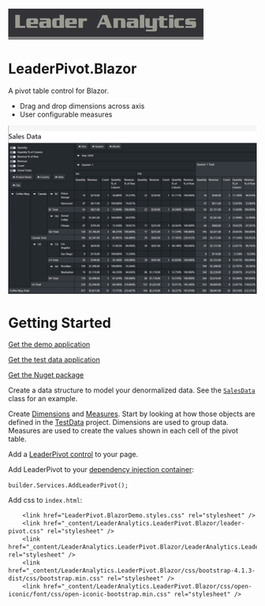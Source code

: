 ![Leader Analytics](./logo.png)

# LeaderPivot.Blazor

A pivot table control for Blazor.

* Drag and drop dimensions across axis
* User configurable measures

![Leader Analytics pivot table control](./screencap.png) 

# Getting Started

[Get the demo application](https://github.com/leaderanalytics/LeaderPivot.BlazorDemo)

[Get the test data application](https://github.com/leaderanalytics/LeaderPivot.TestData)

[Get the Nuget package](https://www.nuget.org/packages/LeaderAnalytics.LeaderPivot.Blazor/)

Create a data structure to model your denormalized data.  See the [`SalesData`](https://github.com/leaderanalytics/LeaderPivot.TestData/blob/main/LeaderPivot.TestData/SalesData.cs) class for an example.

Create [Dimensions](https://github.com/leaderanalytics/LeaderPivot/blob/main/LeaderPivot/Dimension.cs) and [Measures](https://github.com/leaderanalytics/LeaderPivot/blob/main/LeaderPivot/Measure.cs).  Start by looking at how those objects are defined in the [TestData](https://github.com/leaderanalytics/LeaderPivot.TestData/blob/main/LeaderPivot.TestData/SalesData.cs) project.  Dimensions are used to group data.  Measures are used to create the values shown in each cell of the pivot table.

Add a [LeaderPivot control](https://github.com/leaderanalytics/LeaderPivot.BlazorDemo/blob/main/LeaderPivot.BlazorDemo/Pages/LeaderPivotDemo.razor) to your page.  

Add LeaderPivot to your [dependency injection container](https://github.com/leaderanalytics/LeaderPivot.BlazorDemo/blob/main/LeaderPivot.BlazorDemo/Program.cs):

`builder.Services.AddLeaderPivot();`

Add css to `index.html`:

    
        <link href="LeaderPivot.BlazorDemo.styles.css" rel="stylesheet" />
        <link href="_content/LeaderAnalytics.LeaderPivot.Blazor/leader-pivot.css" rel="stylesheet" />
        <link href="_content/LeaderAnalytics.LeaderPivot.Blazor/LeaderAnalytics.LeaderPivot.Blazor.bundle.scp.css" rel="stylesheet" />
        <link href="_content/LeaderAnalytics.LeaderPivot.Blazor/css/bootstrap-4.1.3-dist/css/bootstrap.min.css" rel="stylesheet" />
        <link href="_content/LeaderAnalytics.LeaderPivot.Blazor/css/open-iconic/font/css/open-iconic-bootstrap.min.css" rel="stylesheet" />
    